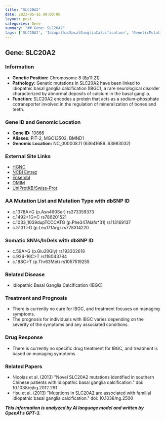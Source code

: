 ```yaml
---
title: "SLC20A2"
date: 2023-05-16 00:00:00
layout: post
categories: Gene
summary: "## Gene: SLC20A2"
tags: ['SLC20A2', 'IdiopathicBasalGangliaCalcification', 'GeneticMutations', 'SodiumPhosphateCotransporter', 'SymptomManagement', 'Prognosis', 'RelatedPapers', 'NeurologicalDisorder']
---
```


## Gene: SLC20A2

### Information
- **Genetic Position:** Chromosome 8 (8p11.21)
- **Pathology:** Genetic mutations in SLC20A2 have been linked to idiopathic basal ganglia calcification (IBGC), a rare neurological disorder characterized by abnormal deposits of calcium in the basal ganglia. 
- **Function:** SLC20A2 encodes a protein that acts as a sodium-phosphate cotransporter involved in the regulation of mineralization of bones and teeth. 

### Gene ID and Genomic Location
- **Gene ID:** 10866
- **Aliases:** PiT-2, MGC13502, BMND1 
- **Genomic Location:** NC_000008.11 (63641689..63983032)

### External Site Links
- [HGNC]([Click](https://www.genenames.org/data/gene-symbol-report/#!/hgnc_id/HGNC:11003))
- [NCBI Entrez]([Click](https://www.ncbi.nlm.nih.gov/gene/10866))
- [Ensembl]([Click](https://www.ensembl.org/Homo_sapiens/Gene/Summary?g=ENSG00000120907;r=8:63641689-63983032))
- [OMIM]([Click](https://omim.org/entry/158378))
- [UniProtKB/Swiss-Prot]([Click](https://www.uniprot.org/uniprot/Q8WUM9))

### AA Mutation List and Mutation Type with dbSNP ID
- c.1378A>G (p.Asn460Ser) rs373359373
- c.1492+1G>C rs786201521
- c.1033_1039dupTCCCATG (p.Phe347Alafs*31) rs113169137
- c.513T>G (p.Leu171Arg) rs778314220

### Somatic SNVs/InDels with dbSNP ID
- c.59A>G (p.Glu20Gly) rs193302618
- c.924-16C>T rs118043784
- c.188C>T (p.Thr63Met) rs1057519255

### Related Disease
- Idiopathic Basal Ganglia Calcification (IBGC)

### Treatment and Prognosis
- There is currently no cure for IBGC, and treatment focuses on managing symptoms.
- The prognosis for individuals with IBGC varies depending on the severity of the symptoms and any associated conditions.

### Drug Response
- There is currently no specific drug treatment for IBGC, and treatment is based on managing symptoms.

### Related Papers
- Nicolas et al. (2013) "Novel SLC20A2 mutations identified in southern Chinese patients with idiopathic basal ganglia calcification." 
doi: 10.1038/ejhg.2012.291
- Hsu et al. (2013) "Mutations in SLC20A2 are associated with familial idiopathic basal ganglia calcification." 
doi: 10.1038/ng.2500

**_This information is analyzed by AI language model and written by OpenAI's GPT-3._**